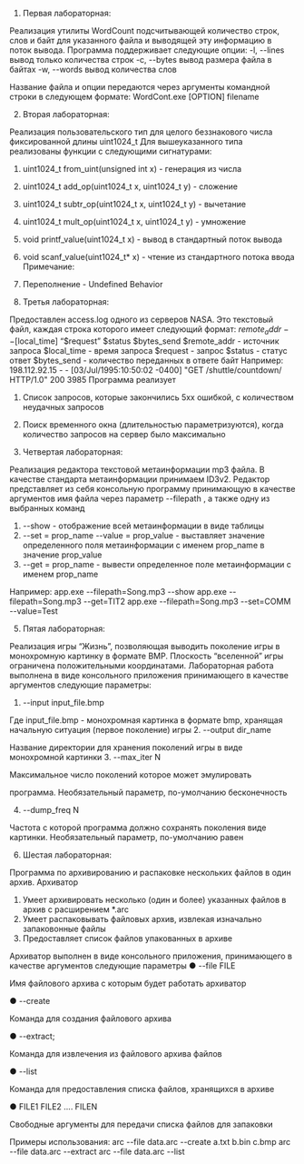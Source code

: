 1. Первая лабораторная:

Реализация утилиты WordCount подсчитывающей количество
строк, слов и байт для указанного файла и выводящей эту
информацию в поток вывода.
Программа поддерживает следующие опции:
-l, --lines вывод только количества строк
-c, --bytes вывод размера файла в байтах
-w, --words вывод количества слов

Название файла и опции передаются через аргументы
командной строки в следующем формате:
WordCont.exe [OPTION] filename

2. Вторая лабораторная:

Реализация пользовательского тип для целого беззнакового числа
фиксированной длины uint1024_t
Для вышеуказанного типа реализованы функции с следующими
сигнатурами:
1. uint1024_t from_uint(unsigned int x) - генерация из числа
2. uint1024_t add_op(uint1024_t x, uint1024_t y) - сложение
3. uint1024_t subtr_op(uint1024_t x, uint1024_t y) - вычетание
4. uint1024_t mult_op(uint1024_t x, uint1024_t y) - умножение
5. void printf_value(uint1024_t x) - вывод в стандартный поток
вывода
6. void scanf_value(uint1024_t* x) - чтение из стандартного потока
ввода
Примечание:
1. Переполнение - Undefined Behavior

3. Третья лабораторная:

Предоставлен access.log одного из серверов NASA.
Это текстовый файл, каждая строка которого имеет следующий формат:
$remote_addr - - [$local_time] “$request” $status $bytes_send
$remote_addr - источник запроса
$local_time - время запроса
$request - запрос
$status - статус ответ
$bytes_send - количество переданных в ответе байт
Например:
198.112.92.15 - - [03/Jul/1995:10:50:02 -0400] "GET /shuttle/countdown/
HTTP/1.0" 200 3985
Программа реализует
1. Список запросов, которые закончились 5xx ошибкой, с
количеством неудачных запросов
2. Поиск временного окна (длительностью параметризуются), когда
количество запросов на сервер было максимально

5. Четвертая лабораторная:

Реализация редактора текстовой метаинформации mp3 файла.
В качестве стандарта метаинформации принимаем ID3v2.
Редактор представляет из себя консольную программу
принимающую в качестве аргументов имя файла через параметр
--filepath , а также одну из выбранных команд
1. --show - отображение всей метаинформации в виде таблицы
2. --set = prop_name --value = prop_value - выставляет значение
определенного поля метаинформации с именем prop_name в
значение prop_value
3. --get = prop_name - вывести определенное поле
метаинформации с именем prop_name

Например:
app.exe --filepath=Song.mp3 --show
app.exe --filepath=Song.mp3 --get=TIT2
app.exe --filepath=Song.mp3 --set=COMM --value=Test

5. Пятая лабораторная:

Реализация игры “Жизнь”, позволяющая
выводить поколение игры в монохромную картинку в формате BMP. Плоскость
“вселенной” игры ограничена положительными координатами.
Лабораторная работа выполнена в виде консольного приложения
принимающего в качестве аргументов следующие параметры:

1. --input input_file.bmp

Где input_file.bmp - монохромная картинка в формате bmp,
хранящая начальную ситуация (первое поколение) игры
2. --output dir_name

Название директории для хранения поколений игры в виде
монохромной картинки
3. --max_iter N

Максимальное число поколений которое может эмулировать

программа. Необязательный параметр, по-умолчанию бесконечность

4. --dump_freq N

Частота с которой программа должно сохранять поколения виде
картинки. Необязательный параметр, по-умолчанию равен 

6. Шестая лабораторная:

Программа по архивированию
и распаковке нескольких файлов в один архив. Архиватор
1. Умеет архивировать несколько (один и более) указанных файлов в архив с
расширением *.arc
2. Умеет распаковывать файловых архив, извлекая изначально запаковонные
файлы
3. Предоставляет список файлов упакованных в архиве

Архиватор выполнен в виде консольного приложения,
принимающего в качестве аргументов следующие параметры
● --file FILE

Имя файлового архива с которым будет работать архиватор

● --create

Команда для создания файлового архива

● --extract;

Команда для извлечения из файлового архива файлов

● --list

Команда для предоставления списка файлов, хранящихся в архиве

● FILE1 FILE2 .... FILEN

Свободные аргументы для передачи списка файлов для запаковки

Примеры использования:
arc --file data.arc --create a.txt b.bin c.bmp
arc --file data.arc --extract
arc --file data.arc --list
